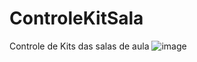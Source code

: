 # ControleKitSala
Controle de Kits das salas de aula
![image](https://user-images.githubusercontent.com/28194425/139072887-4c36fe7b-3136-441b-842c-d4d7c548007b.png)
